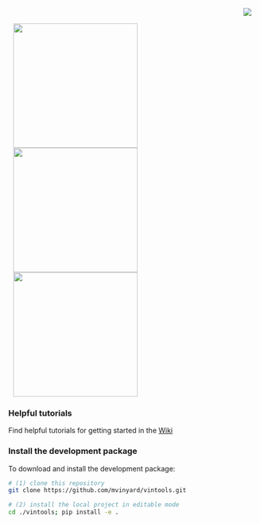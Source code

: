 [<img src="https://i.imgur.com/le4ym8u.png" align="right" hspace="15"/>](https://github.com/mvinyard/vintools/)

<p>&nbsp;</p>

[<img src="https://i.imgur.com/KmAFUuy.png" width="250"  hspace="10"/>](https://github.com/mvinyard/vintools/wiki) [<img src="https://i.imgur.com/zMPwyI1.png" width="250"  hspace="10"/>](https://) [<img src="https://i.imgur.com/l9rBZ8v.png" width="250"  hspace="10"/>](https://github.com/mvinyard/vintools/tree/main/vintools)


### Helpful tutorials
Find helpful tutorials for getting started in the [Wiki](https://github.com/mvinyard/vintools/wiki)

### Install the development package
To download and install the development package:
```BASH
# (1) clone this repository
git clone https://github.com/mvinyard/vintools.git

# (2) install the local project in editable mode
cd ./vintools; pip install -e .
```

